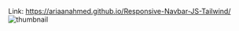 Link: https://ariaanahmed.github.io/Responsive-Navbar-JS-Tailwind/
![thumbnail](https://github.com/user-attachments/assets/a6a18941-616f-4340-b0b0-315c2ffcfc54)
